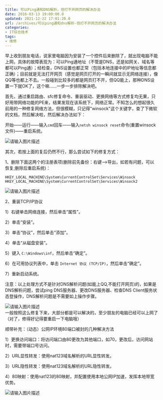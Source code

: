 ```yaml
---
title: 可以Ping通和DNS解析，但打不开网页的解决办法
date: 2016-03-13 19:09:00.0
updated: 2021-12-22 17:01:20.0
url: /archives/可以ping通和dns解析-但打不开网页的解决办法
categories: 
- IT综合技术
tags: 
- 维修
---
```


<p>早上收到朋友电话，说家里电脑因为安装了一个控件后来删除了，就出现电脑不能上网，具体的故障表现为：可以Ping通地址（不管是DNS，还是如网关、域名等都可以Ping通）；经检查，DNS设置也都正常（包括本地连接中的IP地址等信息都正确）；目前就是无法打开网页（感觉是网页打开的一瞬间就显示无网络连接），像QQ等也都上不去。一般碰到比较多的都是网页打不开，但QQ能上，那种DNS设置一下就OK了，这个嘛……一步一步排除解决吧。</p><p>首先，通过重启路由、sfc修复命令、重装驱动、更换网络等方式修复均无果，只好用带网络功能的PE来，结果发现在该系统下，网络正常。不知怎么的想起很久前用的一种修复网络方法，但很模糊，只记得"winsock"这个关键字，查了下微软的文档，然后解决啦，然后解决办法如下：</p><p>开始——运行——输入<code>cmd</code>回车——输入<code>netsh winsock reset</code>命令(重置winsock文件)——重启系统。</p><p><img src="https://cdn.uu126.cn/wp-content/uploads/2016/03/20160313105425.jpg" alt="请输入图片描述" title="请输入图片描述"> </p><p>其次，若按上面的复后仍然不行，那么尝试如下的修复方式：</p><p>1、删除下面这两个的注册表项(删除前先备份：右键——&gt;导出，如若有问题，可以恢复;删除后重启系统)：</p><pre><code class="lang-python">HKEY_LOCAL_MACHINE\System\CurrentControlSet\Services\Winsock
HKEY_LOCAL_MACHINE\System\CurrentControlSet\Services\Winsock2</code></pre><p><img src="https://cdn.uu126.cn/wp-content/uploads/2016/03/20160313110358.jpg" alt="请输入图片描述" title="请输入图片描述"> </p><p>2、重装TCP/IP协议</p><p>1）右键单击网络连接，然后单击“属性”。</p><p>2）单击“安装”。</p><p>3）单击“协议”，然后单击“添加”。</p><p>4）单击“从磁盘安装”。</p><p>5）键入 <code>C:\Windows\inf</code>，然后单击“确定”。</p><p>6）在可用协议列表中，单击 <code>Internet 协议 (TCP/IP)</code>，然后单击“确定”。</p><p>7）重新启动系统。</p><p>注意：以上处理方式不是针对DNS解析问题(如能上QQ,不能打开网页)的，如果是DNS解析问题，尝试ping DNS服务器、更改DNS服务器、检查DNS Client服务状态登操作，DNS解析问题是不需要如上操作步骤。</p><p><img src="https://cdn.uu126.cn/wp-content/uploads/2016/03/20160313110556.jpg" alt="请输入图片描述" title="请输入图片描述"> <br />一般按照这么修复下来，大部分都是可以解决的，至少朋友的电脑已经可以上网了（对了，修得好记得要重启一下电脑哦）</p><p>顺带补充：（动态）公网IP环境80端口被封的几种解决方法</p><p>1）更换访问端口：将访问端口由80更改为其他端口，如70，更改后，访问网站时，需要带端口号访问。</p><p>2）URL显性转发：使用nat123域名解析的URL显性转发。</p><p>3）URL隐性转发：使用nat123域名解析的URL隐性转发。</p><p>4）80映射：使用nat123的80映射，并配置使用本地公网IP加速，发挥本地带宽优势。</p><p><img src="https://cdn.uu126.cn/wp-content/uploads/2016/03/20160313110741.jpg" alt="请输入图片描述" title="请输入图片描述"></p>